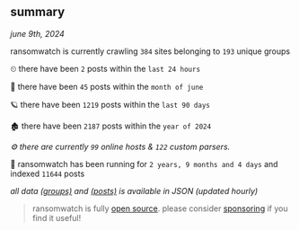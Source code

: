 
## summary
_june 9th, 2024_

ransomwatch is currently crawling `384` sites belonging to `193` unique groups

⏲ there have been `2` posts within the `last 24 hours`

🦈 there have been `45` posts within the `month of june`

🪐 there have been `1219` posts within the `last 90 days`

🏚 there have been `2187` posts within the `year of 2024`

_⚙️ there are currently `99` online hosts & `122` custom parsers._

🦕 ransomwatch has been running for `2 years, 9 months and 4 days` and indexed `11644` posts

_all data  [(groups)](http://ransomwhat.telemetry.ltd/groups) and [(posts)](http://ransomwhat.telemetry.ltd/posts) is available in JSON (updated hourly)_

> ransomwatch is fully [open source](https://github.com/joshhighet/ransomwatch#ransomwatch--). please consider [sponsoring](https://github.com/sponsors/joshhighet) if you find it useful!
